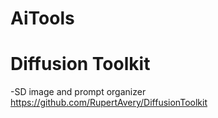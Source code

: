 # AiTools

# Diffusion Toolkit
-SD image and prompt organizer
https://github.com/RupertAvery/DiffusionToolkit
